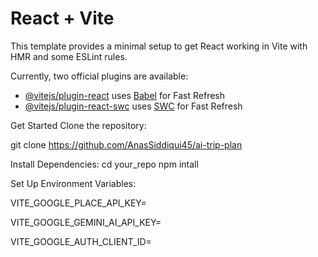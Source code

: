 # React + Vite

This template provides a minimal setup to get React working in Vite with HMR and some ESLint rules.

Currently, two official plugins are available:

- [@vitejs/plugin-react](https://github.com/vitejs/vite-plugin-react/blob/main/packages/plugin-react/README.md) uses [Babel](https://babeljs.io/) for Fast Refresh
- [@vitejs/plugin-react-swc](https://github.com/vitejs/vite-plugin-react-swc) uses [SWC](https://swc.rs/) for Fast Refresh

 Get Started
Clone the repository:

git clone https://github.com/AnasSiddiqui45/ai-trip-plan

Install Dependencies:
cd your_repo
npm intall

Set Up Environment Variables:

 VITE_GOOGLE_PLACE_API_KEY=

VITE_GOOGLE_GEMINI_AI_API_KEY=

VITE_GOOGLE_AUTH_CLIENT_ID=
